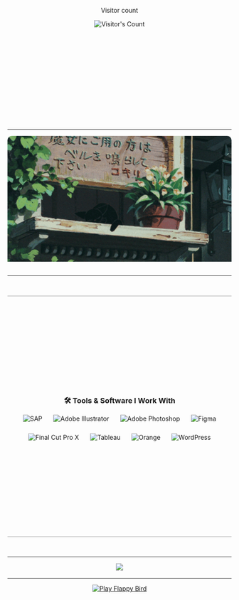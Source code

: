 <div align="center"> 
  <p>Visitor count</p>
  <img src="https://profile-counter.glitch.me/TahmeedHasan13/count.svg" alt="Visitor's Count" />
</div>

<div style="padding: 100px;">
  <p></p>
</div>

<hr>

<div align="center" style="width: 100%; max-height: 300px; overflow: hidden; border-radius: 10px;">
  <img src="https://github.com/TahmeedHasan13/TahmeedHasan13/blob/main/banner.gif?raw=true" alt="Banner GIF" width="100%" />

  <h1 align="center">
    <img src="https://readme-typing-svg.herokuapp.com/?font=Sora&size=32&center=true&vCenter=true&width=500&height=70&color=07F60E&duration=4000&lines=hi+there!+✌️;+I'm+Tahmeed+Hasan!;" />
</h1>

### A data-driven problem solver and product manager passionate <br> about building impactful tech solutions

<p align="center">
  <a href="mailto:hello@tahmeedhasan.com" target="_blank">
    <img src="https://img.shields.io/badge/Gmail-D14836?style=for-the-badge&logo=gmail&logoColor=white" alt="Gmail"/>
  </a>
  <a href="https://www.linkedin.com/in/tahmeedhasan/" target="_blank">
    <img src="https://img.shields.io/badge/LinkedIn-0077B5?style=for-the-badge&logo=linkedin&logoColor=white" alt="LinkedIn"/>
  </a>
  <a href="https://tahmeedhasan.com" target="_blank">
    <img src="https://img.shields.io/badge/Portfolio-000000?style=for-the-badge&logo=github&logoColor=white" alt="Website"/>
  </a>
</p>
</div>

<hr>

<div style="padding: 200px 0; margin: 30px 0; display: inline-block; border-top: 2px solid #ccc; border-bottom: 2px solid #ccc;">
  <h3 align="center">🛠️ Tools & Software I Work With</h3>

  <p align="center" style="display: flex; justify-content: center; flex-wrap: wrap; gap: 25px;">
    <img src="https://img.icons8.com/color/48/sap.png" alt="SAP" title="SAP"/>
    <img src="https://img.icons8.com/color/48/adobe-illustrator.png" alt="Adobe Illustrator" title="Adobe Illustrator"/>
    <img src="https://img.icons8.com/color/48/adobe-photoshop--v1.png" alt="Adobe Photoshop" title="Adobe Photoshop"/>
    <img src="https://img.icons8.com/color/48/figma--v1.png" alt="Figma" title="Figma"/>
    <img src="https://img.icons8.com/color/48/final-cut-pro-x.png" alt="Final Cut Pro X" title="Final Cut Pro X"/>
    <img src="https://img.icons8.com/color/48/tableau-software.png" alt="Tableau" title="Tableau"/>
    <img src="https://img.icons8.com/fluency/48/orange.png" alt="Orange" title="Orange"/>
    <img src="https://img.icons8.com/color/48/wordpress.png" alt="WordPress" title="WordPress"/>
</p>
  </p>
</div>
<hr>
<p align="center">
  <img src="https://github-readme-stats.vercel.app/api?username=TahmeedHasan13&show_icons=true&theme=tokyonight" />
</p>
<hr>
<p align="center">
  <a href="https://TahmeedHasan13.github.io/Flappy-Bird-Game/" target="_blank">
    <img src="https://img.shields.io/badge/🎮%20Play%20Flappy%20Bird-blue?style=for-the-badge" alt="Play Flappy Bird" />
  </a>
</p>

